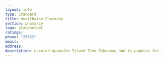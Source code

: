 ```yaml
---
layout: info
type: Standard
title: Healthwise Pharmacy
section: phamarcy
logo: placeholder
ratings:
phone: "25722"
email:
address:
description: Located opposite Island Time Takeaway and is popular for its prices.
---
```

